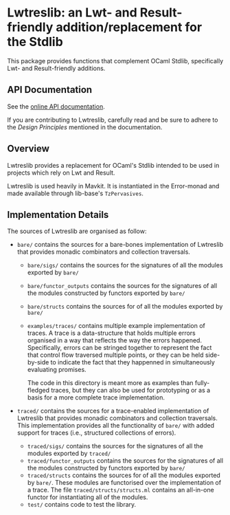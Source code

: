 # Lwtreslib: an Lwt- and Result-friendly addition/replacement for the Stdlib

This package provides functions that complement OCaml Stdlib, specifically Lwt-
and Result-friendly additions.

## API Documentation

See the [online API documentation](https://tezos.gitlab.io/api/odoc/_html/tezos-lwt-result-stdlib/index.html).

If you are contributing to Lwtreslib, carefully read and be sure to adhere to the *Design Principles* mentioned in the documentation.

## Overview

Lwtreslib provides a replacement for OCaml's Stdlib intended to be used in
projects which rely on Lwt and Result.

Lwtreslib is used heavily in Mavkit. It is instantiated in the Error-monad and
made available through lib-base's `TzPervasives`.

## Implementation Details

The sources of Lwtreslib are organised as follow:

- `bare/` contains the sources for a bare-bones implementation of Lwtreslib that
provides monadic combinators and collection traversals.

    - `bare/sigs/` contains the sources for the signatures of all the modules
      exported by `bare/`
    - `bare/functor_outputs` contains the sources for the signatures of all the
      modules constructed by functors exported by `bare/`
    - `bare/structs` contains the sources for of all the modules exported by
      `bare/`
    - `examples/traces/` contains multiple example implementation of traces. A
      trace is a data-structure that holds multiple errors organised in a way
      that reflects the way the errors happened. Specifically, errors can be
      stringed together to represent the fact that control flow traversed multiple
      points, or they can be held side-by-side to indicate the fact that they
      happenned in simultaneously evaluating promises.

      The code in this directory is meant more as examples than fully-fledged
      traces, but they can also be used for prototyping or as a basis for a more
      complete trace implementation.

- `traced/` contains the sources for a trace-enabled implementation of Lwtreslib
  that provides monadic combinators and collection traversals. This
  implementation provides all the functionality of `bare/` with added support
  for traces (i.e., structured collections of errors).

    - `traced/sigs/` contains the sources for the signatures of all the modules
      exported by `traced/`
    - `traced/functor_outputs` contains the sources for the signatures of all
      the modules constructed by functors exported by `bare/`
    - `traced/structs` contains the sources for of all the modules exported by
      `bare/`. These modules are functorised over the implementation of a trace.
      The file `traced/structs/structs.ml` contains an all-in-one functor for
      instantiating all of the modules.
    - `test/` contains code to test the library.

